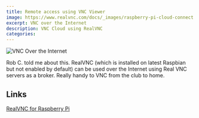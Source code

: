 ```yaml
---
title: Remote access using VNC Viewer
image: https://www.realvnc.com/docs/_images/raspberry-pi-cloud-connect.png
excerpt: VNC over the Internet
description: VNC Cloud using RealVNC
categories:
---
```

![VNC Over the Internet](https://da7ouc4w1kep6.cloudfront.net/media/svg/Over-the-internet.svg)

Rob C. told me about this. RealVNC (which is installed on latest Raspbian but not enabled by default) can be used over the Internet using
Real VNC servers as a broker. Really handy to VNC from the club to home.


## Links
[RealVNC for Raspberry Pi](https://www.realvnc.com/raspberrypi/)
